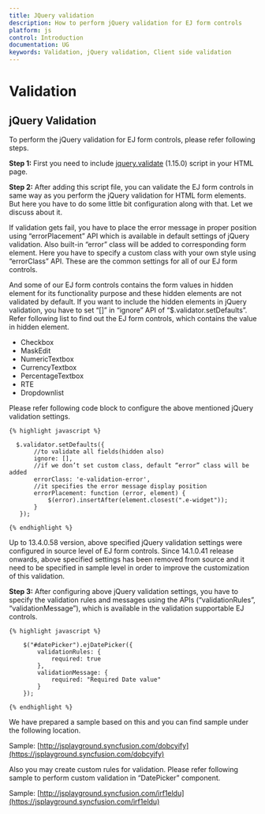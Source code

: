 ```yaml
---
title: JQuery validation
description: How to perform jQuery validation for EJ form controls
platform: js
control: Introduction
documentation: UG
keywords: Validation, jQuery validation, Client side validation
---
```

# Validation 

## jQuery Validation

To perform the jQuery validation for EJ form controls, please refer following steps.

**Step 1:** First you need to include [jquery.validate](http://www.nuget.org/packages/jQuery.Validation/#) (1.15.0) script in your HTML page.

**Step 2:** After adding this script file, you can validate the EJ form controls in same way as you perform the jQuery validation for HTML form elements. But here you have to do some little bit configuration along with that.  Let we discuss about it.

If validation gets fail, you have to place the error message in proper position using “errorPlacement” API which is available in default settings of jQuery validation. Also built-in “error” class will be added to corresponding form element. Here you have to specify a custom class with your own style using “errorClass” API. These are the common settings for all of our EJ form controls.

And some of our EJ form controls contains the form values in hidden element for its functionality purpose and these hidden elements are not validated by default. If you want to include the hidden elements in jQuery validation, you have to set “[]” in “ignore” API of “$.validator.setDefaults”.  Refer following list to find out the EJ form controls, which contains the value in hidden element.

* Checkbox
* MaskEdit
* NumericTextbox
* CurrencyTextbox
* PercentageTextbox
* RTE
* Dropdownlist

Please refer following code block to configure the above mentioned jQuery validation settings.


    {% highlight javascript %}
    
      $.validator.setDefaults({
           //to validate all fields(hidden also)
           ignore: [],
           //if we don’t set custom class, default “error” class will be added
           errorClass: 'e-validation-error',
           //it specifies the error message display position
           errorPlacement: function (error, element) {
               $(error).insertAfter(element.closest(".e-widget"));
           }
       });

    {% endhighlight %}

Up to 13.4.0.58 version, above specified jQuery validation settings were configured in source level of EJ form controls. Since 14.1.0.41 release onwards, above specified settings has been removed from source and it need to be specified in sample level in order to improve the customization of this validation.

**Step 3:** After configuring above jQuery validation settings, you have to specify the validation rules and messages using the APIs (“validationRules”, “validationMessage”), which is available in the validation supportable EJ controls. 


    {% highlight javascript %}
    
        $("#datePicker").ejDatePicker({
            validationRules: {
                required: true
            },
            validationMessage: {
                required: "Required Date value"
            }
        });

    {% endhighlight %}

We have prepared a sample based on this and you can find sample under the following location.

Sample: [http://jsplayground.syncfusion.com/dobcyify](https://jsplayground.syncfusion.com/dobcyify) 

Also you may create custom rules for validation. Please refer following sample to perform custom validation in “DatePicker” component.

Sample: [http://jsplayground.syncfusion.com/irf1eldu](https://jsplayground.syncfusion.com/irf1eldu) 
